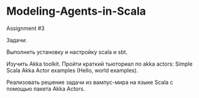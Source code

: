 # Modeling-Agents-in-Scala
Assignment #3


Задачи:

Выполнить установку и настройку scala и sbt.

Изучить Akka toolkit. Пройти краткий тьюториал по akka actors: Simple Scala Akka Actor examples (Hello, world examples).

Реализовать решение задачи из вампус-мира на языке Scala с помощью пакета Akka Actors.

